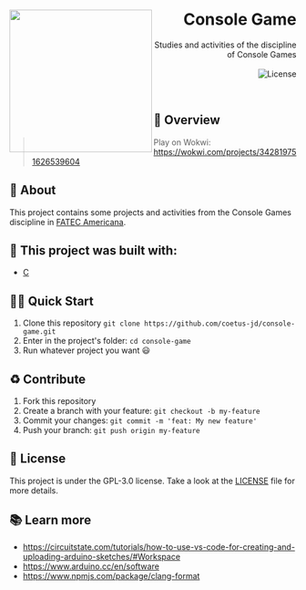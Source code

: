 <h1 align="right">
  <img src="https://upload.wikimedia.org/wikipedia/commons/thumb/9/95/PSX-Console-wController.png/800px-PSX-Console-wController.png?20111107211648" width="250px" align="left" />
  Console Game
</h1>

<p align="right">
Studies and activities of the discipline of Console Games
  <br><br>
  <!-- License -->
  <a>
    <img alt="License" src="https://img.shields.io/badge/License-GPL--3.0-green?style=for-the-badge&labelColor=1C1E26&color=61ffca">
  </a>
</p>
<br>

## :eyes: Overview

> Play on Wokwi: https://wokwi.com/projects/342819751626539604

## :open_book: About 
This project contains some projects and activities from the Console Games discipline in [FATEC Americana](https://www.fatec.edu.br/).

## :bricks: This project was built with: 
- [C](https://www.cprogramming.com/)

## 🏄‍♂️ Quick Start
 1. Clone this repository `git clone https://github.com/coetus-jd/console-game.git`
 2. Enter in the project's folder: `cd console-game`
 3. Run whatever project you want 😃
 
## :recycle: Contribute
 1. Fork this repository
 2. Create a branch with your feature: ```git checkout -b my-feature```
 3. Commit your changes: ```git commit -m 'feat: My new feature'```
 4. Push your branch: ```git push origin my-feature```

## :page_with_curl:	License
This project is under the GPL-3.0 license. Take a look at the [LICENSE](LICENSE) file for more details.

## 📚 Learn more
  * https://circuitstate.com/tutorials/how-to-use-vs-code-for-creating-and-uploading-arduino-sketches/#Workspace
  * https://www.arduino.cc/en/software
  * https://www.npmjs.com/package/clang-format
